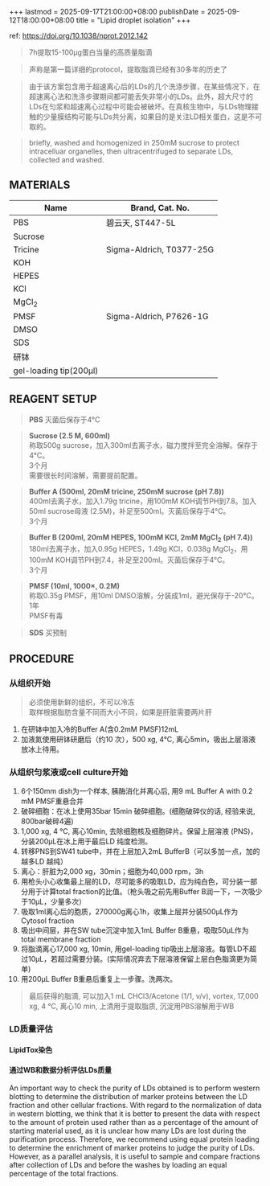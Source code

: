 +++
lastmod = 2025-09-17T21:00:00+08:00
publishDate = 2025-09-12T18:00:00+08:00
title = "Lipid droplet isolation"
+++

ref: https://doi.org/10.1038/nprot.2012.142

> 7h提取15-100μg蛋白当量的高质量脂滴

> 声称是第一篇详细的protocol，提取脂滴已经有30多年的历史了

> 由于该方案包含用于超速离心后的LDs的几个洗涤步骤，在某些情况下，在超速离心法和洗涤步骤期间都可能丢失非常小的LDs。此外，超大尺寸的LDs在匀浆和超速离心过程中可能会被破坏。在真核生物中，与LDs物理接触的少量膜结构可能与LDs共分离，如果目的是关注LD相关蛋白，这是不可取的。

> briefly, washed and homogenized in 250mM sucrose to protect intracelluar organelles, then ultracentrifuged to separate LDs, collected and washed.

## MATERIALS

| Name                   | Brand, Cat. No.          |
| ---------------------- | ------------------------ |
| PBS                    | 碧云天, ST447-5L         |
| Sucrose                |                          |
| Tricine                | Sigma-Aldrich, T0377-25G |
| KOH                    |                          |
| HEPES                  |
| KCl                    |                          |
| MgCl<sub>2</sub>       |                          |
| PMSF                   | Sigma-Aldrich, P7626-1G  |
| DMSO                   |
| SDS                    |
| 研钵                   |
| gel-loading tip(200μl) |

## REAGENT SETUP

> **PBS** 灭菌后保存于4°C

> **Sucrose (2.5 M, 600ml)**  
> 称取500g sucrose，加入300ml去离子水，磁力搅拌至完全溶解。保存于4°C。  
> 3个月  
> 需要很长时间溶解，需要提前配置。  

> **Buffer A (500ml, 20mM tricine, 250mM sucrose (pH 7.8))**  
> 400ml去离子水，加入1.79g tricine，用100mM KOH调节PH到7.8。加入50ml sucrose母液 (2.5M)，补足至500ml。灭菌后保存于4°C。  
> 3个月  

> **Buffer B (200ml, 20mM HEPES, 100mM KCl, 2mM MgCl<sub>2</sub> (pH 7.4))**  
> 180ml去离子水，加入0.95g HEPES，1.49g KCl，0.038g MgCl<sub>2</sub>，用100mM KOH调节PH到7.4，补足至200ml。灭菌后保存于4°C。  
> 3个月  

> **PMSF (10ml, 1000×, 0.2M)**  
> 称取0.35g PMSF，用10ml DMSO溶解，分装成1ml，避光保存于-20°C。  
> 1年  
> PMSF有毒  

> **SDS** 买预制  

## PROCEDURE

### 从组织开始

> 必须使用新鲜的组织，不可以冷冻  
> 取样根据脂肪含量不同而大小不同，如果是肝脏需要两片肝  

1. 在研钵中加入冷的Buffer A(含0.2mM PMSF)12mL
2. 加液氮使用研钵研磨后（约10 次），500 xg, 4°C, 离心5min，吸出上层溶液放冰上待用。

### 从组织匀浆液或cell culture开始

1. 6个150mm dish为一个样本, 胰酶消化并离心后, 用9 mL Buffer A with 0.2 mM PMSF重悬合并
2. 破碎细胞：在冰上使用35bar 15min 破碎细胞。(细胞破碎仪的话, 经验来说, 800bar破碎4遍)
3. 1,000 xg, 4 °C, 离心10min, 去除细胞核及细胞碎片。保留上层溶液 (PNS)，分装200μL在冰上用于最后LD 纯度检测。
4. 转移PNS到SW41 tube中，并在上层加入2mL BufferB（可以多加一点，加的越多LD 越纯）
5. 离心：肝脏为2,000 xg，30min；细胞为40,000 rpm，3h
6. 用枪头小心收集最上层的LD，尽可能多的吸取LD，应为纯白色，可分装一部分用于计算total fraction的比值。（枪头吸之前先用Buffer B润一下，一次吸少于10μL，少量多次）
7. 吸取1ml离心后的胞质，270000g离心1h，收集上层并分装500μL作为Cytosol fraction
8. 吸出中间层，并在SW tube沉淀中加入1mL Buffer B重悬，吸取50μL作为total membrane fraction
9. 将脂滴离心17,000 xg, 10min, 用gel-loading tip吸出上层溶液。每管LD不超过10μL，若超过需要分装。(实际情况弃去下层溶液保留上层白色脂滴更为简单)
10. 用200μL Buffer B重悬后重复上一步骤。洗两次。

> 最后获得的脂滴, 可以加入1 mL CHCl3/Acetone (1/1, v/v), vortex, 17,000 xg, 4 °C, 离心10 min, 上清用于提取脂质, 沉淀用PBS溶解用于WB

### LD质量评估

#### LipidTox染色

#### 通过WB和数据分析评估LDs质量

An important way to check the purity of LDs obtained is to perform western blotting to determine the distribution of marker proteins between the LD fraction and other cellular fractions. With regard to the normalization of data in western blotting, we think that it is better to present the data with respect to the amount of protein used rather than as a percentage of the amount of starting material used, as it is unclear how many LDs are lost during the purification process. Therefore, we recommend using equal protein loading to determine the enrichment of marker proteins to judge the purity of LDs. However, as a parallel analysis, it is useful to sample and compare fractions after collection of LDs and before the washes by loading an equal percentage of the total fractions.
<!-- 
| Sample                 | Starting amounts                                   | Sample collection (Step 1)                                                                                                                                                      | Homogenization (Steps 3 and 4)                                                                                                                                                         | Ultracentrifugation (Step 8)                                          | Typical yield of LD protein (μg) | Typical size range of LDs (μm) |
| ---------------------- | -------------------------------------------------- | ------------------------------------------------------------------------------------------------------------------------------------------------------------------------------- | -------------------------------------------------------------------------------------------------------------------------------------------------------------------------------------- | --------------------------------------------------------------------- | -------------------------------- | ------------------------------ |
| Caenorhabditis elegans | 4 × 10^5^ worms                                    | Wash the worms three times with 50 ml of PBS plus 0.001% (vol/vol) Triton X-100 and then once with 50 ml of buffer A. Resuspend the worms in 10 ml of buffer A with 0.2 mM PMSF | Homogenize the worms four times on ice with a Polytron at 14,000 r.p.m., 1 min per time with 30-s intervals. Centrifuge at 1,000g for 30 s, keep the supernatant and proceed to Step 5 | 10,200–10,600g for 1 h at 4 °C                                        | ~30                              | 0.5–2                          |
| Mouse skeletal muscle  | Muscle dissected from hind legs of 20 C57BL/6 mice | Remove the fascia and connective tissues, then cut into small pieces and resuspend in 12 ml of buffer A with 0.2 mM PMSF                                                        | Homogenize on ice 20 times with a tight-fitting Dounce. Centrifuge at 100g for 10 min at 4 °C, keep the supernatant and proceed to Step 5                                              | 182,000g for 1 h at 4 °C                                              | ~15                              | 0.5–1                          |
| Mouse liver            | Livers of two C57BL/6 mice                         | Remove the fascia and connective tissues, then cut into small pieces and resuspend in 12 ml of buffer A with 0.2 mM PMSF                                                        | Homogenize on ice ten times with a loose-fitting Dounce. Centrifuge at 100g for 10 min at 4 °C, keep the supernatant and proceed to Step 5                                             | 2,000g for 30 min at 4 °C                                             | ~100                             | 1–5                            |
| CHO-K2 cells           | Cells from ten 150-mm plates (100% confluent)      | Wash the dishes with 10 ml of icecold PBS. Scrape the cells and resuspend in 100 ml of PBS, and centrifuge at 1,000g for 10 min at 4 °C to collect cells                        | None required.<br>Proceed directly to Step 5                                                                                                                                           | 182,000g for 1 h at 4 °C                                              | ~20                              | 0.1–1                          |
| Bacteria/yeast         | 400 ml of liquid culture in stationary phase       | Collect the cells by centrifuging the culture at 4,000g for 10 min. Wash the cells twice with 30 ml of PBS and collect cells                                                    | None required.<br>Proceed directly to Step 5                                                                                                                                           | 10,200–10,600g for 1 h at 4 °C for yeast and 182,000g for 1 h at 4 °C | ~25                              | 0.1–1                          |

 -->
